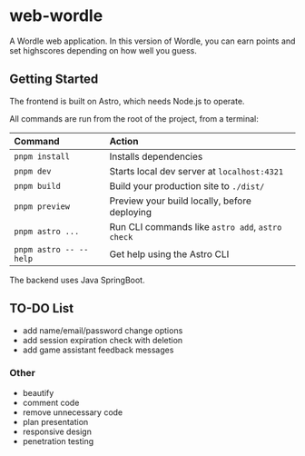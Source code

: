 # web-wordle

A Wordle web application. In this version of Wordle, you can earn points and set highscores depending on how well you guess.

## Getting Started
The frontend is built on Astro, which needs Node.js to operate.

All commands are run from the root of the project, from a terminal:

| Command                | Action                                           |
| :----------------------| :----------------------------------------------- |
| `pnpm install`         | Installs dependencies                            |
| `pnpm dev`             | Starts local dev server at `localhost:4321`      |
| `pnpm build`           | Build your production site to `./dist/`          |
| `pnpm preview`         | Preview your build locally, before deploying     |
| `pnpm astro ...`       | Run CLI commands like `astro add`, `astro check` |
| `pnpm astro -- --help` | Get help using the Astro CLI                     |

The backend uses Java SpringBoot.

## TO-DO List
- add name/email/password change options
- add session expiration check with deletion
- add game assistant feedback messages
### Other
- beautify
- comment code
- remove unnecessary code
- plan presentation
- responsive design
- penetration testing